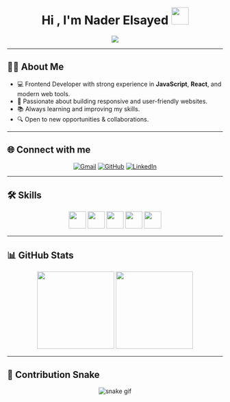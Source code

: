 <h1 align="center">Hi , I'm Nader Elsayed <img src="https://media.giphy.com/media/hvRJCLFzcasrR4ia7z/giphy.gif" width="40"></h1>

<p align="center">
  <a href="https://github.com/DenverCoder1/readme-typing-svg">
    <img src="https://readme-typing-svg.herokuapp.com?font=Fira+Code&weight=600&size=28&pause=1000&color=00F7FF&center=true&vCenter=true&width=600&lines=Frontend+Developer;React+%26+JavaScript+Enthusiast;Building+Cool+Web+Experiences" />
  </a>
</p>

---

## 👨‍💻 About Me
- 💻 Frontend Developer with strong experience in **JavaScript**, **React**, and modern web tools.  
- 🚀 Passionate about building responsive and user-friendly websites.  
- 📚 Always learning and improving my skills.  
- 🔍 Open to new opportunities & collaborations.  

---

## 🌐 Connect with me
<p align="center">
  <a href="mailto:nader.elsayed@gmail.com"><img src="https://img.shields.io/badge/Gmail-000000?style=for-the-badge&logo=gmail&logoColor=EA4335" alt="Gmail"/></a>
  <a href="https://github.com/Nader-Dev1"><img src="https://img.shields.io/badge/GitHub-000000?style=for-the-badge&logo=github&logoColor=white" alt="GitHub"/></a>
  <a href="https://www.linkedin.com/in/nader-elsayed/"><img src="https://img.shields.io/badge/LinkedIn-000000?style=for-the-badge&logo=linkedin&logoColor=0A66C2" alt="LinkedIn"/></a>
</p>

---

## 🛠️ Skills
<p align="center">
  <img src="https://img.shields.io/badge/HTML5-000000?style=for-the-badge&logo=html5&logoColor=E34F26" height="40"/>
  <img src="https://img.shields.io/badge/CSS3-000000?style=for-the-badge&logo=css3&logoColor=1572B6" height="40"/>
  <img src="https://img.shields.io/badge/JavaScript-000000?style=for-the-badge&logo=javascript&logoColor=F7DF1E" height="40"/>
  <img src="https://img.shields.io/badge/React-000000?style=for-the-badge&logo=react&logoColor=61DAFB" height="40"/>
  <img src="https://img.shields.io/badge/Git-000000?style=for-the-badge&logo=git&logoColor=F05032" height="40"/>
</p>

---

## 📊 GitHub Stats
<p align="center">
  <img src="https://github-readme-stats.vercel.app/api?username=Nader-Dev1&show_icons=true&theme=radical&hide_border=true&bg_color=000000&title_color=00F7FF&icon_color=00F7FF" height="180em"/>
  <img src="https://github-readme-stats.vercel.app/api/top-langs/?username=Nader-Dev1&layout=compact&theme=radical&hide_border=true&bg_color=000000&title_color=00F7FF" height="180em"/>
</p>

---

## 🐍 Contribution Snake
<p align="center">
  <img src="https://github.com/Nader-Dev1/Nader-Dev1/blob/output/github-contribution-grid-snake.svg" alt="snake gif"/>
</p>
